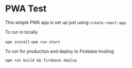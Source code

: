 # PWA Test

This simple PWA app is set up just using `create-react-app`. 

To run in locally

`npm install`
`npm run start`

To run for production and deploy to Firebase hosting

`npm run build && firebase deploy`


